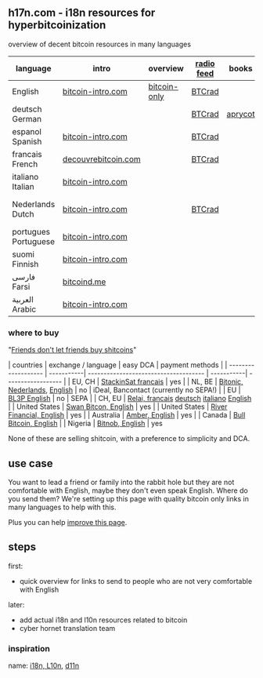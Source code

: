## h17n.com - i18n resources for hyperbitcoinization

overview of decent bitcoin resources in many languages

| language | intro | overview | [radio feed](https://btcrad.io/) | books | beginner podcast | 
|----------|-------|--------------------|--------------------------------- | -------------- | ---------------- | 
| English  | [bitcoin-intro.com](https://bitcoin-intro.com/) | [bitcoin-only](https://bitcoin-only.com/) | [BTCrad](https://btcrad.io/en)     |                |                  |                       
| deutsch German  |                                                 |   | [BTCrad](https://btcrad.io/de)  |  [aprycot](https://aprycot.media/shop/) |  [Bitcoin verstehen](https://anchor.fm/bitcoinverstehenpodcast)
| espanol Spanish | [bitcoin-intro.com](https://bitcoin-intro.com/es/)  |   | [BTCrad](https://btcrad.io/es)
| francais French | [decouvrebitcoin.com](https://decouvrebitcoin.com/) |   | [BTCrad](https://btcrad.io/fr)
| italiano Italian | [bitcoin-intro.com](https://bitcoin-intro.com/it/) |
| Nederlands Dutch | [bitcoin-intro.com](https://bitcoin-intro.com/nl/) |   | [BTCrad](https://btcrad.io/nl) |    |  [Beginnen met Bitcoin](https://beginnenmetbitcoin.com/)
| portugues Portuguese | [bitcoin-intro.com](bitcoin-intro) |
| suomi Finnish | [bitcoin-intro.com](https://bitcoin-intro.com/fi/) |
| فارسی Farsi  | [bitcoind.me](https://bitcoind.me/) |
| العربية Arabic | [bitcoin-intro.com](https://bitcoin-intro.com/ar/) | 

### where to buy

"[Friends don't let friends buy shitcoins](https://twitter.com/bitcoin_al/status/1308057587053715456)"

| countries           | exchange / language                               |  easy DCA  | payment methods    |
| ------------------- | -----------|  ------------------------------------- | -----------| ------------------ |
| EU, CH              | [StackinSat francais](https://stackinsat.com/)  | yes        |
| NL, BE              | [Bitonic, Nederlands](https://bitonic.nl/nl/), [English](https://bitonic.nl/en/)     | no        | iDeal, Bancontact (currently no SEPA!) | 
| EU                  | [BL3P English](https://bl3p.eu/)      | no        | SEPA | 
| CH, EU              | [Relai, francais](https://relai.ch/fr/) [deutsch](https://relai.ch/de/) [italiano](https://relai.ch/it/) [English](https://relai.ch/) |
| United States       | [Swan Bitcon, English](https://www.swanbitcoin.com/)                             | yes       |
| United States       | [River Financial, English](https://river.com/) | yes       |
| Australia           | [Amber, English](https://amber.app/)            | yes       |
| Canada              | [Bull Bitcoin, English](https://bullbitcoin.com/) | 
| Nigeria             | [Bitnob, English](https://bitnob.com/) | yes


None of these are selling shitcoin, with a preference to simplicity and DCA.


## use case

You want to lead a friend or family into the rabbit hole but they are not comfortable with English, maybe they don't even speak English.
Where do you send them?
We're setting up this page with quality bitcoin only links in many languages to help with this.

Plus you can help [improve this page](https://github.com/h17n/h17n.com/edit/main/README.md).

## steps

first:
- quick overview for links to send to people who are not very comfortable with English

later:
- add actual i18n and l10n resources related to bitcoin
- cyber hornet translation team

### inspiration

name: [i18n, L10n](https://en.wikipedia.org/wiki/Internationalization_and_localization#Naming), [d11n](https://twitter.com/DennisReimann)





